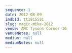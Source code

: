 ```yaml
---
sequence: 1
date: 2012-08-09
imdbId: tt1915581
slug: magic-mike-2012
venue: AMC Tysons Corner 16
venueNotes: null
medium: null
mediumNotes: null
---
```


